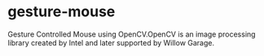 # gesture-mouse
Gesture Controlled Mouse using OpenCV.OpenCV is an image processing library created by Intel and later supported by Willow Garage.

